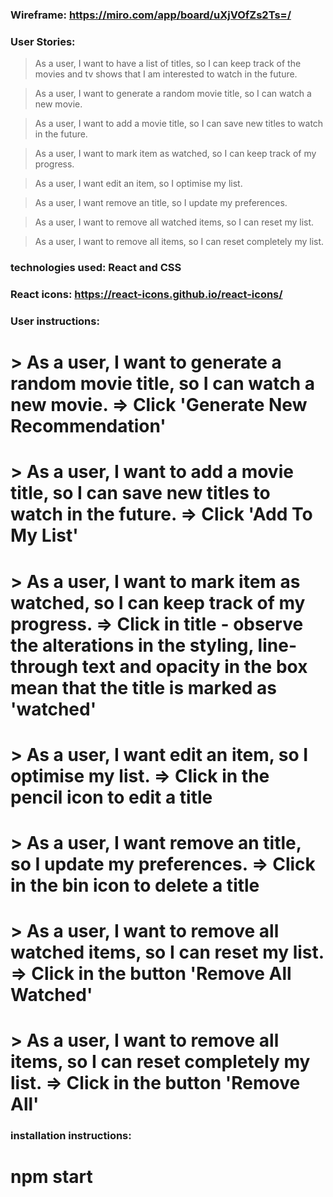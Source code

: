 ### Wireframe: https://miro.com/app/board/uXjVOfZs2Ts=/

### User Stories:

> As a user, I want to have a list of titles, so I can keep track of the movies and tv shows that I am interested to watch in the future.

> As a user, I want to generate a random movie title, so I can watch a new movie.

> As a user, I want to add a movie title, so I can save new titles to watch in the future.

> As a user, I want to mark item as watched, so I can keep track of my progress.

> As a user, I want edit an item, so I optimise my list.

> As a user, I want remove an title, so I update my preferences.

> As a user, I want to remove all watched items, so I can reset my list.

> As a user, I want to remove all items, so I can reset completely my list.

### technologies used: React and CSS

### React icons: https://react-icons.github.io/react-icons/

### User instructions:

# > As a user, I want to generate a random movie title, so I can watch a new movie. => Click 'Generate New Recommendation'

# > As a user, I want to add a movie title, so I can save new titles to watch in the future. => Click 'Add To My List'

# > As a user, I want to mark item as watched, so I can keep track of my progress. => Click in title - observe the alterations in the styling, line-through text and opacity in the box mean that the title is marked as 'watched'

# > As a user, I want edit an item, so I optimise my list. => Click in the pencil icon to edit a title

# > As a user, I want remove an title, so I update my preferences. => Click in the bin icon to delete a title

# > As a user, I want to remove all watched items, so I can reset my list. => Click in the button 'Remove All Watched'

# > As a user, I want to remove all items, so I can reset completely my list. => Click in the button 'Remove All'

### installation instructions:

# npm start
